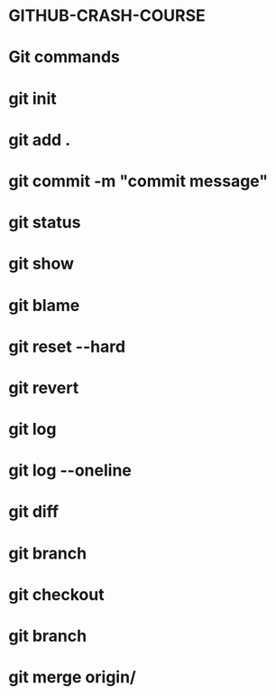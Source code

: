 # GITHUB-CRASH-COURSE

# Git commands 

# git init
# git add .
# git commit -m "commit message"
# git status 
# git show <commit-id>
# git blame <commit-id>
# git reset --hard <commit-id>
# git revert <commit-id>
# git log
# git log --oneline
# git diff
# git branch <branch-name>
# git checkout <branch-name>
# git branch
# git merge origin/<branch-name>
